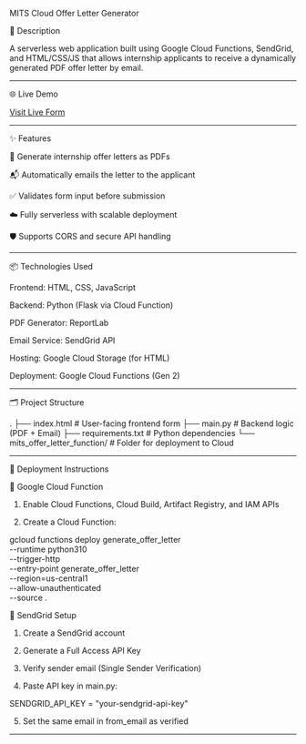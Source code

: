 MITS Cloud Offer Letter Generator

📝 Description

A serverless web application built using Google Cloud Functions, SendGrid, and HTML/CSS/JS that allows internship applicants to receive a dynamically generated PDF offer letter by email.


---

🌐 Live Demo

[Visit Live Form](https://storage.googleapis.com/mits-intern-site/index.html)


---

✨ Features

📄 Generate internship offer letters as PDFs

📬 Automatically emails the letter to the applicant

✅ Validates form input before submission

☁️ Fully serverless with scalable deployment

🛡️ Supports CORS and secure API handling



---

📦 Technologies Used

Frontend: HTML, CSS, JavaScript

Backend: Python (Flask via Cloud Function)

PDF Generator: ReportLab

Email Service: SendGrid API

Hosting: Google Cloud Storage (for HTML)

Deployment: Google Cloud Functions (Gen 2)



---

🗂️ Project Structure

.
├── index.html                   # User-facing frontend form
├── main.py                     # Backend logic (PDF + Email)
├── requirements.txt            # Python dependencies
└── mits_offer_letter_function/ # Folder for deployment to Cloud


---

🚀 Deployment Instructions

🔹 Google Cloud Function

1. Enable Cloud Functions, Cloud Build, Artifact Registry, and IAM APIs


2. Create a Cloud Function:



gcloud functions deploy generate_offer_letter \
  --runtime python310 \
  --trigger-http \
  --entry-point generate_offer_letter \
  --region=us-central1 \
  --allow-unauthenticated \
  --source .

🔹 SendGrid Setup

1. Create a SendGrid account


2. Generate a Full Access API Key


3. Verify sender email (Single Sender Verification)


4. Paste API key in main.py:



SENDGRID_API_KEY = "your-sendgrid-api-key"

5. Set the same email in from_email as verified




---

